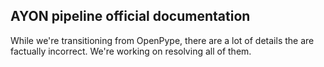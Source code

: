 ## AYON pipeline official documentation

While we're transitioning from OpenPype, there are a lot of details the are factually incorrect. We're working on resolving all of them. 
